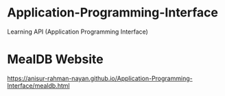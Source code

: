 # Application-Programming-Interface
Learning API (Application Programming Interface)


# MealDB Website
https://anisur-rahman-nayan.github.io/Application-Programming-Interface/mealdb.html

